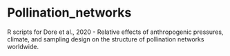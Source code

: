# Pollination_networks
 R scripts for Dore et al., 2020 - Relative effects of anthropogenic pressures, climate, and sampling design on the structure of pollination networks worldwide.

